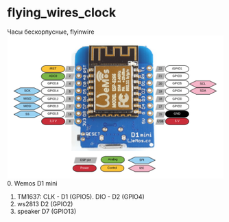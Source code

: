 # flying_wires_clock
Часы бескорпусные, flyinwire
![alt text](pic/Wemos-D1-mini-Pins.png) 
0. Wemos D1 mini 
1. TM1637: CLK - D1 (GPIO5). DIO - D2 (GPIO4)
2. ws2813 D2 (GPIO2) 
3. speaker D7 (GPIO13)
